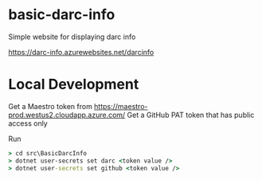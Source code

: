 # basic-darc-info
Simple website for displaying darc info

https://darc-info.azurewebsites.net/darcinfo

# Local Development
Get a Maestro token from https://maestro-prod.westus2.cloudapp.azure.com/
Get a GitHub PAT token that has public access only 

Run 

```cmd
> cd src\BasicDarcInfo
> dotnet user-secrets set darc <token value />
> dotnet user-secrets set github <token value />
```


